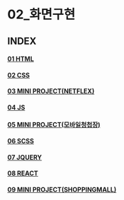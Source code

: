 # 02_화면구현
INDEX
---
#### [01 HTML](./01html.md)
#### [02 CSS](./02css.md)
#### [03 MINI PROJECT(NETFLEX)](./03minipj_netflex.md)
#### [04 JS](./04js.md)
#### [05 MINI PROJECT(모바일청첩장)](./05minipj_wedding.md)
#### [06 SCSS](./06scss.md)
#### [07 JQUERY](./07jquery.md)
#### [08 REACT](./08react.md)
#### [09 MINI PROJECT(SHOPPINGMALL)](./09shopping.md)







